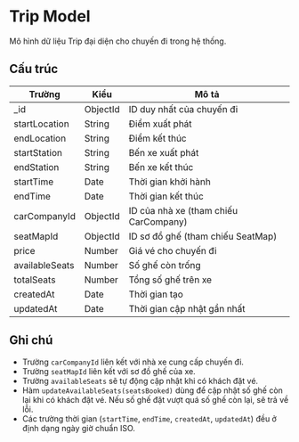 # Trip Model

Mô hình dữ liệu Trip đại diện cho chuyến đi trong hệ thống.

## Cấu trúc

| Trường         | Kiểu     | Mô tả                                 |
| -------------- | -------- | ------------------------------------- |
| \_id           | ObjectId | ID duy nhất của chuyến đi             |
| startLocation  | String   | Điểm xuất phát                        |
| endLocation    | String   | Điểm kết thúc                         |
| startStation   | String   | Bến xe xuất phát                      |
| endStation     | String   | Bến xe kết thúc                       |
| startTime      | Date     | Thời gian khởi hành                   |
| endTime        | Date     | Thời gian kết thúc                    |
| carCompanyId   | ObjectId | ID của nhà xe (tham chiếu CarCompany) |
| seatMapId      | ObjectId | ID sơ đồ ghế (tham chiếu SeatMap)     |
| price          | Number   | Giá vé cho chuyến đi                  |
| availableSeats | Number   | Số ghế còn trống                      |
| totalSeats     | Number   | Tổng số ghế trên xe                   |
| createdAt      | Date     | Thời gian tạo                         |
| updatedAt      | Date     | Thời gian cập nhật gần nhất           |

## Ghi chú

- Trường `carCompanyId` liên kết với nhà xe cung cấp chuyến đi.
- Trường `seatMapId` liên kết với sơ đồ ghế của xe.
- Trường `availableSeats` sẽ tự động cập nhật khi có khách đặt vé.
- Hàm `updateAvailableSeats(seatsBooked)` dùng để cập nhật số ghế còn lại khi có khách đặt vé. Nếu số ghế đặt vượt quá số ghế còn lại, sẽ trả về lỗi.
- Các trường thời gian (`startTime`, `endTime`, `createdAt`, `updatedAt`) đều ở định dạng ngày giờ chuẩn ISO.
